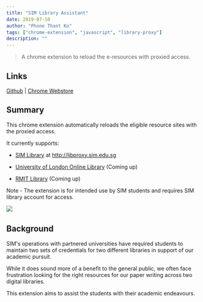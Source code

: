 ```yaml
---
title: "SIM Library Assistant"
date: 2019-07-10
author: "Phone Thant Ko"
tags: ["chrome-extension", "javascript", "library-proxy"]
description: ""
---
```


>A chrome extension to reload the e-resources with proxied access.

## Links

[Github](https://github.com/phonethantko/simlibassist) |
[Chrome Webstore](https://chrome.google.com/webstore/detail/cfilpbencbcoaiejmdmiilahfmghmpkh/)


## Summary
This chrome extension automatically reloads the eligible resource sites with the proxied access.

It currently supports:

- [SIM Library](https://library.sim.edu.sg) at http://libproxy.sim.edu.sg

- [University of London Online Library](https://onlinelibrary.london.ac.uk) (Coming up)

- [RMIT Library](https://rmit.edu.au/library) (Coming up)

Note - The extension is for intended use by SIM students and requires SIM library account for access.

![](..\..\static\img\simlibassist\simlibassist.gif.gif)

## Background
SIM's operations with partnered universities have required students to maintain two sets of credentials for two different libraries in support of our academic pursuit.

While it does sound more of a benefit to the general public, we often face frustration looking for the right resources for our paper writing across two digital libraries.

This extension aims to assist the students with their academic endeavours.
